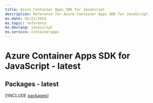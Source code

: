 ```yaml
---
title: Azure Container Apps SDK for JavaScript
description: Reference for Azure Container Apps SDK for JavaScript
ms.date: 02/21/2024
ms.topic: reference
ms.devlang: javascript
ms.service: containerapps
---
```

# Azure Container Apps SDK for JavaScript - latest
## Packages - latest
[!INCLUDE [packages](container-apps-index.md)]